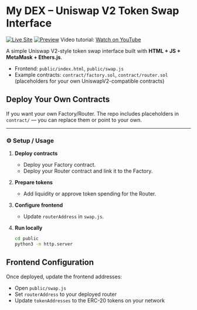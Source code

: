 # My DEX – Uniswap V2 Token Swap Interface

[![Live Site](https://img.shields.io/badge/Live_Site-Vercel-green?style=flat-square)](https://mydex-seven.vercel.app)
[![Preview](https://img.shields.io/badge/Preview-Latest_Deploy-blue?style=flat-square)](https://mydex-seven.vercel.app)
Video tutorial: [Watch on YouTube](https://youtu.be/DxhU5wpNu9o?si=2BjQ4SWRPwDWEMac)

A simple Uniswap V2-style token swap interface built with **HTML + JS + MetaMask + Ethers.js**.

- Frontend: `public/index.html`, `public/swap.js`
- Example contracts: `contract/factory.sol`, `contract/router.sol` (placeholders for your own UniswapV2-compatible contracts)

Deploy Your Own Contracts
-----------------------------------
If you want your own Factory/Router. The repo includes placeholders in `contract/` — you can replace them or point to your own.

---

### ⚙️ Setup / Usage

1. **Deploy contracts**
   - Deploy your Factory contract.  
   - Deploy your Router contract and link it to the Factory.

2. **Prepare tokens**
   - Add liquidity or approve token spending for the Router.

3. **Configure frontend**
   - Update `routerAddress` in `swap.js`.

4. **Run locally**
   ```bash
   cd public
   python3 -m http.server


Frontend Configuration
----------------------
Once deployed, update the frontend addresses:
- Open `public/swap.js`
- Set `routerAddress` to your deployed router
- Update `tokenAddresses` to the ERC-20 tokens on your network